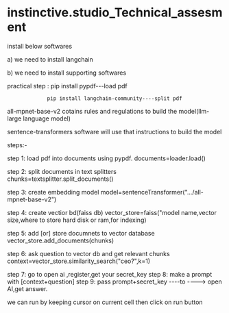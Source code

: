 # instinctive.studio_Technical_assesment

install below softwares 

a) we need to install langchain

b) we need to install supporting softwares

practical step : pip install pypdf---load pdf
                
                 pip install langchain-community----split pdf

all-mpnet-base-v2 cotains rules and regulations to build the model(llm-large language model)

sentence-transformers software will use that instructions to build the model


steps:-

step 1: load pdf into documents using pypdf.
              documents=loader.load()

step 2: split documents in text splitters
             chunks=textsplitter.split_documents()

step 3: create embedding model
             model=sentenceTransformer(".../all-mpnet-base-v2")

step 4: create vectior bd(faiss db)
              vector_store=faiss("model name,vector size,where to store hard disk or ram,for indexing)

step 5: add [or] store documnets to vector database
               vector_store.add_documents(chunks)

step 6: ask question to vector db and get relevant chunks
               context=vector_store.similarity_search("ceo?",k=1)

step 7: go to open ai ,register,get your secret_key
step 8: make a prompt with [context+question]
step 9: pass prompt+secret_key ----to ----> open AI,get answer.


we can run by keeping cursor on current cell then click on run button
